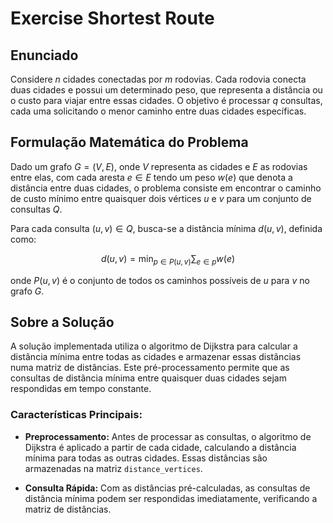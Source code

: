 # Exercise Shortest Route

## Enunciado

Considere $n$ cidades conectadas por $m$ rodovias. Cada rodovia conecta duas cidades e possui um determinado peso, que representa a distância ou o custo para viajar entre essas cidades. O objetivo é processar $q$ consultas, cada uma solicitando o menor caminho entre duas cidades específicas.

## Formulação Matemática do Problema

Dado um grafo $G = (V, E)$, onde $V$ representa as cidades e $E$ as rodovias entre elas, com cada aresta $e \in E$ tendo um peso $w(e)$ que denota a distância entre duas cidades, o problema consiste em encontrar o caminho de custo mínimo entre quaisquer dois vértices $u$ e $v$ para um conjunto de consultas $Q$.

Para cada consulta $(u, v) \in Q$, busca-se a distância mínima $d(u, v)$, definida como:

$$
d(u, v) = \min_{p \in P(u, v)} \sum_{e \in p} w(e)
$$

onde $P(u, v)$ é o conjunto de todos os caminhos possíveis de $u$ para $v$ no grafo $G$.

## Sobre a Solução

A solução implementada utiliza o algoritmo de Dijkstra para calcular a distância mínima entre todas as cidades e armazenar essas distâncias numa matriz de distâncias. Este pré-processamento permite que as consultas de distância mínima entre quaisquer duas cidades sejam respondidas em tempo constante.

### Características Principais:

- **Preprocessamento:** Antes de processar as consultas, o algoritmo de Dijkstra é aplicado a partir de cada cidade, calculando a distância mínima para todas as outras cidades. Essas distâncias são armazenadas na matriz `distance_vertices`.
  
- **Consulta Rápida:** Com as distâncias pré-calculadas, as consultas de distância mínima podem ser respondidas imediatamente, verificando a matriz de distâncias.
